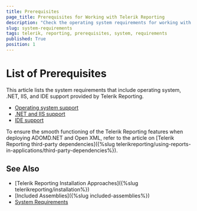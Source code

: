 ```yaml
---
title: Prerequisites
page_title: Prerequisites for Working with Telerik Reporting
description: "Check the operating system requirements for working with Telerik Reporting and get information about the provided .NET, Windows IIS, and IDE support."
slug: system-requirements
tags: telerik, reporting, prerequisites, system, requirements
published: True
position: 1
---
```


# List of Prerequisites

This article lists the system requirements that include operating system, .NET, IIS, and IDE support provided by Telerik Reporting.

* [Operating system support](https://www.telerik.com/products/reporting/system-requirements)
* [.NET and IIS support](https://www.telerik.com/products/reporting/system-requirements)
* [IDE support](https://www.telerik.com/products/reporting/system-requirements)

To ensure the smooth functioning of the Telerik Reporting features when deploying ADOMD.NET and Open XML, refer to the article on [Telerik Reporting third-party dependencies]({%slug telerikreporting/using-reports-in-applications/third-party-dependencies%}).

## See Also

* [Telerik Reporting Installation Approaches]({%slug telerikreporting/installation%})
* [Included Assemblies]({%slug included-assemblies%})
* [System Requirements](https://www.telerik.com/products/reporting/system-requirements)
